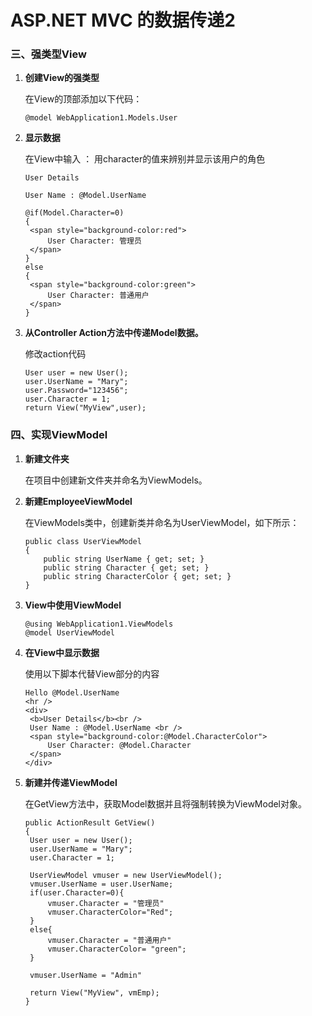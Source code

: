 # ASP.NET MVC 的数据传递2

### 三、强类型View

1. **创建View的强类型**

   在View的顶部添加以下代码：
   ```
   @model WebApplication1.Models.User
   ```
2. **显示数据**

   在View中输入 ：
   用character的值来辨别并显示该用户的角色

   ```
   User Details
   
   User Name : @Model.UserName
   
   @if(Model.Character=0)
   {
   	<span style="background-color:red">
   		User Character: 管理员
   	</span>
   }
   else
   {           
   	<span style="background-color:green">  
   		User Character: 普通用户
   	</span>
   }
   ```


3. **从Controller Action方法中传递Model数据。**

   修改action代码
   
   ```
   User user = new User();
   user.UserName = "Mary";
   user.Password="123456";
   user.Character = 1;         
   return View("MyView",user);
   ```



### 四、实现ViewModel

1. **新建文件夹**

    在项目中创建新文件夹并命名为ViewModels。 

2. **新建EmployeeViewModel** 

   在ViewModels类中，创建新类并命名为UserViewModel，如下所示：

   ```
   public class UserViewModel
   {
       public string UserName { get; set; }
       public string Character { get; set; }
       public string CharacterColor { get; set; }
   }
   ```

3. **View中使用ViewModel**

   ```
   @using WebApplication1.ViewModels
   @model UserViewModel
   ```

4. **在View中显示数据** 

   使用以下脚本代替View部分的内容

   ```
   Hello @Model.UserName
   <hr />
   <div>
   	<b>User Details</b><br />
   	User Name : @Model.UserName <br />
   	<span style="background-color:@Model.CharacterColor">
   		User Character: @Model.Character
   	</span>
   </div>
   ```

5. **新建并传递ViewModel** 

   在GetView方法中，获取Model数据并且将强制转换为ViewModel对象。

   ```
   public ActionResult GetView()
   {
   	User user = new User();
   	user.UserName = "Mary";
   	user.Character = 1; 
   
   	UserViewModel vmuser = new UserViewModel();
   	vmuser.UserName = user.UserName;
   	if(user.Character=0){
   		vmuser.Character = "管理员"
   		vmuser.CharacterColor="Red";
   	}
   	else{
   		vmuser.Character = "普通用户"
   		vmuser.CharacterColor= "green";
   	}
     
   	vmuser.UserName = "Admin"
     
   	return View("MyView", vmEmp);
   }
   ```